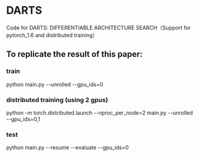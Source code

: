 # DARTS
 Code for DARTS: DIFFERENTIABLE ARCHITECTURE SEARCH（Support for pytorch_1.6 and distributed training）

## To replicate the result of this paper:

### train
 python main.py --unrolled --gpu_ids=0

### distributed training (using 2 gpus)
 python -m torch.distributed.launch --nproc_per_node=2 main.py --unrolled --gpu_ids=0,1

### test
 python main.py --resume --evaluate --gpu_ids=0
